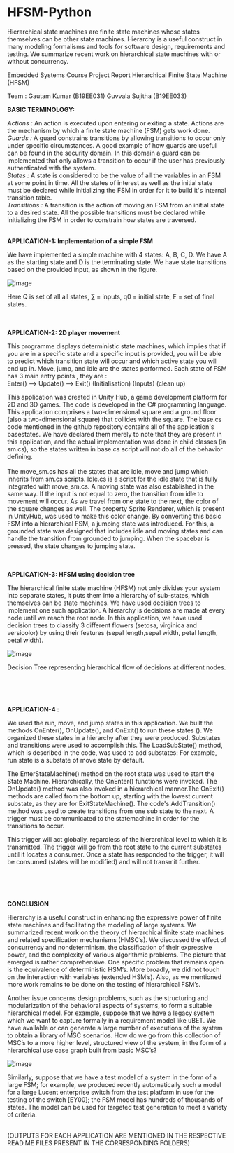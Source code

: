 # HFSM-Python
Hierarchical state machines are finite state machines whose states themselves can be other state machines. Hierarchy is a useful construct in many modeling formalisms and tools for software design, requirements and testing. We summarize recent work on hierarchical state machines with or without concurrency.

Embedded Systems Course Project Report
Hierarchical Finite State Machine (HFSM)

Team :
Gautam Kumar (B19EE031)
Guvvala Sujitha (B19EE033)

**BASIC TERMINOLOGY:**
 
_Actions :_
An action is executed upon entering or exiting a state. Actions are the mechanism by which a finite state machine (FSM) gets work done.
</br>
_Guards :_
A guard constrains transitions by allowing transitions to occur only under specific circumstances. A good example of how guards are useful can be found in the security domain. In this domain a guard can be implemented that only allows a transition to occur if the user has previously authenticated with the system.
</br>
_States :_
A state is considered to be the value of all the variables in an FSM at some point in time. All the states of interest as well as the initial state must be declared while initializing the FSM in order for it to build it's internal transition table.
</br>
_Transitions :_
A transition is the action of moving an FSM from an initial state to a desired state. All the possible transitions must be declared while initializing the FSM in order to constrain how states are traversed.
</br></br>

**APPLICATION-1: Implementation of a simple FSM**

We have implemented a simple machine with 4 states: A, B, C, D. We have A as the starting state and D is the terminating state. We have state transitions based on the provided input, as shown in the figure. 

![image](https://user-images.githubusercontent.com/65457437/165305686-4bce2c59-c45b-465b-9fd2-5a0457393644.png)

Here Q is set of all all states, ∑ = inputs, q0 = initial state, F = set of final states.

 </br></br>
**APPLICATION-2: 2D player movement**

This programme displays deterministic state machines, which implies that if you are in a specific state and a specific input is provided, you will be able to predict which transition state will occur and which active state you will end up in. Move, jump, and idle are the states performed.
Each state of FSM has 3 main entry points , they are :
 </br>
Enter() —>         Update()  —>      Exit()
(Initialisation)            (Inputs)            (clean up)


This application was created in Unity Hub, a game development platform for 2D and 3D games. The code is developed in the C# programming language. This application comprises a two-dimensional square and a ground floor (also a two-dimensional square) that collides with the square. The base.cs code mentioned in the github repository contains all of the application's basestates. We have declared them merely to note that they are present in this application, and the actual implementation was done in child classes (in sm.cs), so the states written in base.cs script will not do all of the behavior defining.
</br></br>
The move_sm.cs has all the states that are idle, move and jump which inherits from sm.cs scripts. Idle.cs is a script for the idle state that is fully integrated with move_sm.cs. A moving state was also established in the same way. If the input is not equal to zero, the transition from idle to movement will occur. As we travel from one state to the next, the color of the square changes as well. The property Sprite Renderer, which is present in UnityHub, was used to make this color change.
By converting this basic FSM into a hierarchical FSM, a jumping state was introduced. For this, a grounded state was designed that includes idle and moving states and can handle the transition from grounded to jumping. When the spacebar is pressed, the state changes to jumping state.
 </br></br></br>
 
**APPLICATION-3: HFSM using decision tree**
 
The hierarchical finite state machine (HFSM) not only divides your system into separate states, it puts them into a hierarchy of sub-states, which themselves can be state machines. We have used decision trees to implement one such application. A hierarchy is decisions are made at every node until we reach the root node. In this application, we have used decision trees to classify 3 different flowers (setosa, virginica and versicolor) by using their features (sepal length,sepal width, petal length, petal width).
 
![image](https://user-images.githubusercontent.com/65457437/165305637-47f3afa1-975f-49e1-a120-1e8963010cf4.png)
 

Decision Tree representing hierarchical flow of decisions at different nodes.
 
 </br></br></br>
 
**APPLICATION-4 :**
 
We used the run, move, and jump states in this application. We built the methods OnEnter(), OnUpdate(), and OnExit() to run these states (). We organized these states in a hierarchy after they were produced. Substates and transitions were used to accomplish this. The LoadSubState() method, which is described in the code, was used to add substates: For example, run state is a substate of move state by default.
 
The EnterStateMachine() method on the root state was used to start the State Machine. Hierarchically, the OnEnter() functions were invoked. The OnUpdate() method was also invoked in a hierarchical manner.The OnExit() methods are called from the bottom up, starting with the lowest current substate, as they are for ExitStateMachine(). The code's AddTransition() method was used to create transitions from one sub state to the next. A trigger must be communicated to the statemachine in order for the transitions to occur.
 
This trigger will act globally, regardless of the hierarchical level to which it is transmitted. The trigger will go from the root state to the current substates until it locates a consumer. Once a state has responded to the trigger, it will be consumed (states will be modified) and will not transmit further.

 </br></br></br>
 
**CONCLUSION**

Hierarchy is a useful construct in enhancing the expressive power of finite state machines and facilitating the modeling of large systems. We summarized recent work on the theory of hierarchical finite state machines and related specification mechanisms (HMSC’s). We discussed the effect of concurrency and nondeterminism, the classification of their expressive power, and the complexity of various algorithmic problems. The picture that emerged is rather comprehensive. One specific problem that remains open is the equivalence of deterministic HSM’s. More broadly, we did not touch on the interaction with variables (extended HSM’s). Also, as we mentioned more work remains to be done on the testing of hierarchical FSM’s. 

Another issue concerns design problems, such as the structuring and modularization of the behavioral aspects of systems, to form a suitable hierarchical model. For example, suppose that we have a legacy system which we want to capture formally in a requirement model like uBET. We have available or can generate a large number of executions of the system to obtain a library of MSC scenarios. How do we go from this collection of MSC’s to a more higher level, structured view of the system, in the form of a hierarchical use case graph built from basic MSC’s? 

![image](https://user-images.githubusercontent.com/65457437/165305784-e7bf16a5-29e5-4c33-b8d3-73f59d90484b.png)

Similarly, suppose that we have a test model of a system in the form of a large FSM; for example, we produced recently automatically such a model for a large Lucent enterprise switch from the test platform in use for the testing of the switch [EY00]; the FSM model has hundreds of thousands of states. The model can be used for targeted test generation to meet a variety of criteria.
</br></br>

(OUTPUTS FOR EACH APPLICATION ARE MENTIONED IN THE RESPECTIVE READ.ME FILES PRESENT IN THE CORRESPONDING FOLDERS)

